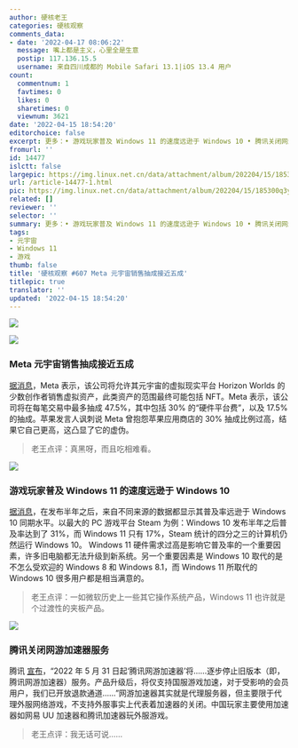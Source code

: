 ```yaml
---
author: 硬核老王
categories: 硬核观察
comments_data:
- date: '2022-04-17 08:06:22'
  message: 嘴上都是主义，心里全是生意
  postip: 117.136.15.5
  username: 来自四川成都的 Mobile Safari 13.1|iOS 13.4 用户
count:
  commentnum: 1
  favtimes: 0
  likes: 0
  sharetimes: 0
  viewnum: 3621
date: '2022-04-15 18:54:20'
editorchoice: false
excerpt: 更多：• 游戏玩家普及 Windows 11 的速度远逊于 Windows 10 • 腾讯关闭网游加速器服务
fromurl: ''
id: 14477
islctt: false
largepic: https://img.linux.net.cn/data/attachment/album/202204/15/185300q3y4yy992up6u630.jpg
url: /article-14477-1.html
pic: https://img.linux.net.cn/data/attachment/album/202204/15/185300q3y4yy992up6u630.jpg.thumb.jpg
related: []
reviewer: ''
selector: ''
summary: 更多：• 游戏玩家普及 Windows 11 的速度远逊于 Windows 10 • 腾讯关闭网游加速器服务
tags:
- 元宇宙
- Windows 11
- 游戏
thumb: false
title: '硬核观察 #607 Meta 元宇宙销售抽成接近五成'
titlepic: true
translator: ''
updated: '2022-04-15 18:54:20'
---
```


![](/data/attachment/album/202204/15/185300q3y4yy992up6u630.jpg)


![](/data/attachment/album/202204/15/185312e66p5ph5gm59xp45.jpg)


### Meta 元宇宙销售抽成接近五成


[据消息](https://www.cnbc.com/2022/04/13/meta-plans-to-take-a-nearly-50percent-cut-on-nft-sales-in-its-metaverse.html)，Meta 表示，该公司将允许其元宇宙的虚拟现实平台 Horizon Worlds 的少数创作者销售虚拟资产，此类资产的范围最终可能包括 NFT。Meta 表示，该公司将在每笔交易中最多抽成 47.5%，其中包括 30% 的“硬件平台费”，以及 17.5% 的抽成。苹果发言人讽刺说 Meta 曾抱怨苹果应用商店的 30% 抽成比例过高，结果它自己更高，这凸显了它的虚伪。



> 
> 老王点评：真黑呀，而且吃相难看。
> 
> 
> 


![](/data/attachment/album/202204/15/185323njmh30mcc2it3iqq.jpg)


### 游戏玩家普及 Windows 11 的速度远逊于 Windows 10


[据消息](https://arstechnica.com/gadgets/2022/04/gamers-are-adopting-windows-11-about-half-as-quickly-as-they-did-for-windows-10/)，在发布半年之后，来自不同来源的数据都显示其普及率远逊于 Windows 10 同期水平。以最大的 PC 游戏平台 Steam 为例：Windows 10 发布半年之后普及率达到了 31%，而 Windows 11 只有 17%，Steam 统计的四分之三的计算机仍然运行 Windows 10。 Windows 11 硬件需求过高是影响它普及率的一个重要因素，许多旧电脑都无法升级到新系统。另一个重要因素是 Windows 10 取代的是不怎么受欢迎的 Windows 8 和 Windows 8.1，而 Windows 11 所取代的 Windows 10 很多用户都是相当满意的。



> 
> 老王点评：一如微软历史上一些其它操作系统产品，Windows 11 也许就是个过渡性的夹板产品。
> 
> 
> 


![](/data/attachment/album/202204/15/185347yb1ebe9gpaq69ytp.jpg)


### 腾讯关闭网游加速器服务


腾讯 [宣布](https://jiasu.qq.com/announcements/389.html)，“2022 年 5 月 31 日起‘腾讯网游加速器’将……逐步停止旧版本（即，腾讯网游加速器）服务。产品升级后，将仅支持国服游戏加速，对于受影响的会员用户，我们已开放退款通道……”网游加速器其实就是代理服务器，但主要限于代理外服网络游戏，不支持外服事实上代表着加速器的关闭。中国玩家主要使用加速器如网易 UU 加速器和腾讯加速器玩外服游戏。



> 
> 老王点评：我无话可说……
> 
> 
>